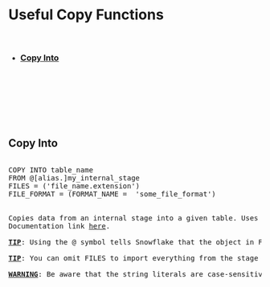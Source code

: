 # Useful Copy Functions 

<br/>

- ### [Copy Into](#copy-into)

<br/> <br/>
<br/> <br/>
<br/> <br/>



## Copy Into

<pre>

<span class="sf-blue">COPY INTO</span> table_name
<span class="sf-blue">FROM</span> @[alias.]my_internal_stage
FILES = (<span class="sf-red">'file_name.extension'</span>)
FILE_FORMAT = (FORMAT_NAME = <span class="sf-red"> 'some_file_format'</span>)


Copies data from an internal stage into a given table. Uses a specified file format type. 
Documentation link <a href="https://docs.snowflake.com/en/sql-reference/sql/copy-into-table">here</a>.

<span class="tip"><ins><b>TIP</b></ins>:</span> Using the @ symbol tells Snowflake that the object in FROM is a stage object.

<span class="tip"><ins><b>TIP</b></ins>:</span> You can omit FILES to import everything from the stage all at once.

<span class="warning"><ins><b>WARNING</b></ins>:</span> Be aware that the string literals are case-sensitive. 
</pre>

<br/> <br/>